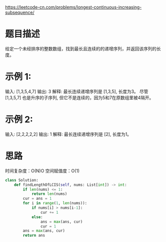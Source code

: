 https://leetcode-cn.com/problems/longest-continuous-increasing-subsequence/
# 题目描述
给定一个未经排序的整数数组，找到最长且连续的的递增序列，并返回该序列的长度。

# 示例 1:
输入: [1,3,5,4,7]
输出: 3
解释: 最长连续递增序列是 [1,3,5], 长度为3。
尽管 [1,3,5,7] 也是升序的子序列, 但它不是连续的，因为5和7在原数组里被4隔开。 

# 示例 2:
输入: [2,2,2,2,2]
输出: 1
解释: 最长连续递增序列是 [2], 长度为1。

# 思路
时间复杂度：O(N)O
空间赋值度：O(1)

```python
class Solution:
    def findLengthOfLCIS(self, nums: List[int]) -> int:
        if len(nums) <= 1:
            return len(nums)
        cur = ans = 1
        for i in range(1, len(nums)):
            if nums[i] > nums[i-1]:
                cur += 1
            else:
                ans = max(ans, cur)
                cur = 1
        ans = max(ans, cur)
        return ans
```
